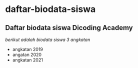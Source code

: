 daftar-biodata-siswa
==
Daftar biodata siswa Dicoding Academy
--

*berikut adalah biodata siswa 3 angkatan*
- angkatan 2019
- angatan 2020
- angkatan 2021
